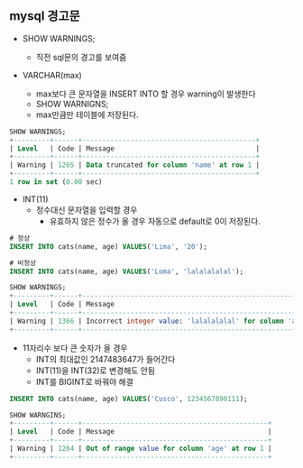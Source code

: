 ## mysql 경고문

* SHOW WARNINGS;
  * 직전 sql문의 경고를 보여줌

* VARCHAR(max)
  * max보다 큰 문자열을 INSERT INTO 할 경우 warning이 발생한다
  * SHOW WARNIGNS;
  * max만큼만 테이블에 저장된다.

```sql
SHOW WARNINGS;
+---------+------+-------------------------------------------+
| Level   | Code | Message                                   |
+---------+------+-------------------------------------------+
| Warning | 1265 | Data truncated for column 'name' at row 1 |
+---------+------+-------------------------------------------+
1 row in set (0.00 sec)
```

* INT(11)
  * 정수대신 문자열을 입력할 경우
    * 유효하지 않은 정수가 올 경우 자동으로 default로 0이 저장된다.   

```sql
# 정상
INSERT INTO cats(name, age) VALUES('Lima', '20');

# 비정상
INSERT INTO cats(name, age) VALUES('Loma', 'lalalalalal');

SHOW WARNINGS;
+---------+------+------------------------------------------------------------------+
| Level   | Code | Message                                                          |
+---------+------+------------------------------------------------------------------+
| Warning | 1366 | Incorrect integer value: 'lalalalalal' for column 'age' at row 1 |
+---------+------+------------------------------------------------------------------+
```

  * 11자리수 보다 큰 숫자가 올 경우
    * INT의 최대값인 2147483647가 들어간다
    * INT(11)을 INT(32)로 변경해도 안됨
    * INT를 BIGINT로 바꿔야 해결

```sql
INSERT INTO cats(name, age) VALUES('Cusco', 1234567890111);

SHOW WARNGINS;
+---------+------+----------------------------------------------+
| Level   | Code | Message                                      |
+---------+------+----------------------------------------------+
| Warning | 1264 | Out of range value for column 'age' at row 1 |
+---------+------+----------------------------------------------+
```